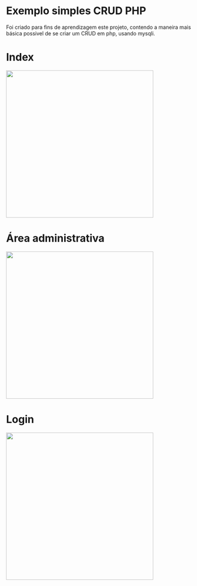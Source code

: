# Exemplo simples CRUD PHP

Foi criado para fins de aprendizagem este projeto, contendo a maneira mais básica possivel de se criar um CRUD em php, usando mysqli.

# Index 
<img src="https://i.imgur.com/JFFwmLe.png" width="400">

# Área administrativa 
<img src="https://i.imgur.com/9Bp4F5m.png" width="400">

# Login
<img src="https://i.imgur.com/dUEmLIB.png" width="400">
